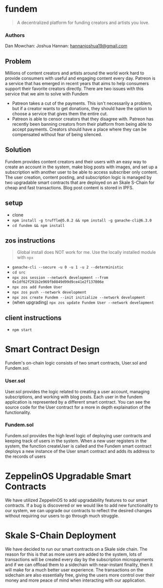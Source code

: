 # fundem
> A decentralized platform for funding creators and artists you love.

### Authors
Dan Mowchan:
Joshua Hannan: hannanjoshua19@gmail.com

## Problem

Millions of content creators and artists around the world work hard to provide consumers with useful and engaging content every day.  Patreon is a service that has emerged in recent years that aims to help consumers support their favorite creators directly.  There are two issues with this service that we aim to solve with Fundem

* Patreon takes a cut of the payments.  This isn't necessarily a problem, but if a creator wants to get donations, they should have the option to choose a service that gives them the entire cut.
* Patreon is able to censor creators that they disagree with.  Patreon has recently been banning creators from their platform from being able to accept payments.  Creators should have a place where they can be compensated without fear of being silenced.

## Solution

Fundem provides content creators and their users with an easy way to create an account in the system, make blog posts with images, and set up a subscription with another user to be able to access subscriber only content.  The user creation, content posting, and subscription logic is managed by two upgradable smart contracts that are deployed on an Skale S-Chain for cheap and fast transactions.  Blog post content is stored in IPFS.

## setup
* clone
* `npm install -g truffle@5.0.2 && npm install -g ganache-cli@6.3.0`
* `cd fundem && npm install`
## zos instructions
> Global install does NOT work for me. Use the locally installed module with `npx`
* `ganache-cli --secure -u 0 -u 1 -u 2 --deterministic`
* `cd src`
* `npx zos session --network development --from 0x1df62f291b2e969fb0849d99d9ce41e2f137006e`
* `npx zos add Fundem User`
* `npx zos push --network development`
* `npx zos create Fundem --init initialize --network development`
* (when upgrading) `npx zos update Fundem User --network development`
## client instructions
* `npm start`

# Smart Contract Design
Fundem's on-chain logic consists of two smart contracts, User.sol and Fundem.sol.

### User.sol
User.sol provides the logic related to creating a user account, managing subscriptions, and working with blog posts.  Each user in the fundem application is represented by a different smart contract.  You can see the source code for the User contract for a more in depth explaination of the functionality.

### Fundem.sol
Fundem.sol provides the high level logic of deploying user contracts and keeping track of users in the system.  When a new user registers in the system, the function createUser is called and the Fundem smart contract deploys a new instance of the User smart contract and adds its address to the records of users


# ZeppelinOS Upgradable Smart Contracts
We have utilized ZeppelinOS to add upgradability features to our smart contracts.  If a bug is discovered or we would like to add new functionality to our system, we can upgrade our contracts to reflect the desired changes without requiring our users to go through much struggle.


# Skale S-Chain Deployment
We have decided to run our smart contracts on a Skale side chain.  The reason for this is that as more users are added to the system, lots of transactions will be created every day by the subscription micropayments and if we can offload them to a sidechain with near-instant finality, then it will make for a much better user experience.  The transactions on the sidechain are also essentially free, giving the users more control over their money and more peace of mind when interacting with our application.
